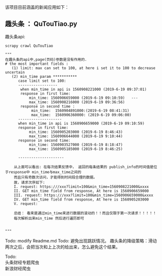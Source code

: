该项目目前涵盖的新闻应用如下：

## 趣头条 ： QuTouTiao.py   



趣头条api: 

``` shell 
scrapy crawl QuTouTiao
``` 
    """
    在趣头条的api中,page(页码)参数是没有作用的.
    # the most important fields : 
       (1) limit: max can set to 100, at here i set it to 100 to decrease uncertain
       (2) min_time param *********** 
          case limit set to 100: 
          ------------------
           when min_time in api is 1560908221000 (2019-6-19 09:37:01)
           response in first time:
               min_time: 1560906659000 (2019-6-19 09:10:59)   --- 
               max_time: 1560908216000 (2019-6-19 09:36:56)
           response in second time : 
                min_time:  1560904891000:(2019-6-19 08:41:31) 
                max_time:  1560906360000: (2019-6-19 09:06:00) 
          --------------------
          when min_time in api is 1560906659000 (2019-6-19 09:10:59)
          response in first time:
               min_time: 1560905203000 (2019-6-19 8:46:43)
               max_time: 1560906644000 (2019-6-19 9:10:44)
          response in second time:
               min_time: 1560903527000 (2019-6-19 8:18:47)
               max_time: 1560905185000 (2019-6-19 8:46:25)

          ---------------------

        从上面可以看出: 在每次结果反馈中， 返回的每条结果的 publish_info的时间值是位于response中 min_time与max_time之间的
        而且只有奇数次访问，才能得到时间段合理的数据。 
        故，请求次序如下: 
        I. request: https:///xxx?limit=100&min_time=1560908221000&xxxx 
        II. GET min_time field from response, At here is 1560906659000
        III. request: https:///xxx?limit=100&min_time=1560906659000&xxxx   
        IV. GET min_time field from response, At here is 1560905203000
        V. request: 

        总结： 看来是通过min_time来进行数据的滚动的！！而且仅限于第一次请求！！！！！
        每次解析出来min_time 然后进行遍历即可

      
    """







Todo: modify Readme.md 
Todo: 避免出现跳跃情况。 趣头条的降级策略：滑动两次之后，会把当次和上上次的给出来，怎么避免这个结果。 


Todo:   
   头条财经专题爬虫   
   新浪财经爬虫

